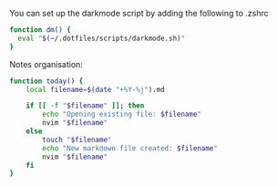 You can set up the darkmode script by adding the following to .zshrc

```sh
function dm() {
  eval "$(~/.dotfiles/scripts/darkmode.sh)"
}
```


Notes organisation:
```sh
function today() {
    local filename=$(date "+%Y-%j").md

    if [[ -f "$filename" ]]; then
        echo "Opening existing file: $filename"
        nvim "$filename"
    else
        touch "$filename"
        echo "New markdown file created: $filename"
        nvim "$filename"
    fi
}
```
